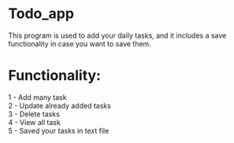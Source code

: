 # Todo_app 
This program is used to add your daily tasks, and it includes a save functionality in case you want to save them.
# Functionality:
1 - Add many task <br>
2 - Update already added tasks<br>
3 - Delete tasks<br>
4 - View all task<br>
5 - Saved your tasks in text file 
